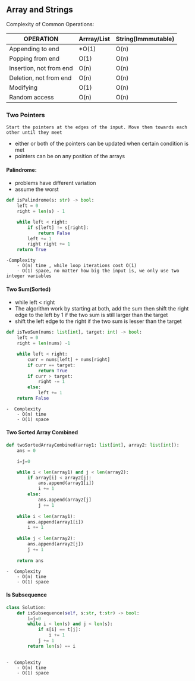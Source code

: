## Array and Strings

Complexity of Common Operations:

| OPERATION | Arrray/List | String(Immmutable) |
| --------- | ----------- | ------------------ |
| Appending to end | *O(1) |  O(n) |
| Popping from end | O(1) | O(n) |
| Insertion, not from end | O(n) | O(n) |
| Deletion, not from end | O(n) | O(n) |
| Modifying | O(1) | O(n) |
| Random access | O(n) | O(n) |


### Two Pointers

`Start the pointers at the edges of the input. Move them towards each other until they meet`

- either or both of the pointers can be updated when certain condition is met
- pointers can be on any position of the arrays

#### Palindrome:
- problems have different variation
- assume the worst

```Python
def isPalindrome(s: str) -> bool:
    left = 0
    right = len(s) - 1

    while left < right:
        if s[left] != s[right]:
            return False
        left += 1
        right right += 1
    return True 
```


    -Complexity
        - O(n) time , while loop iterations cost O(1)
        - O(1) space, no matter how big the input is, we only use two integer variables

#### Two Sum(Sorted)
- while left < right
- The algorithm work by starting at both, add the sum then shift the right edge to the left by 1 if the two sum is still larger than the target
- shift the left edge to the right if the two sum is lesser than the target

```Python
def isTwoSum(nums: list[int], target: int) -> bool:
    left = 0
    right = len(nums) -1

    while left < right:
        curr = nums[left] + nums[right]
        if curr == target:
            return True
        if curr > target:
            right -= 1
        else:
            left += 1
    return False
```

    -  Complexity
        - O(n) time
        - O(1) space

#### Two Sorted Array Combined

```python
def twoSortedArrayCombined(array1: list[int], array2: list[int]):
    ans = 0 

    i=j=0

    while i < len(array1) and j < len(array2):
        if array[i] < array2[j]:
            ans.append(array1[i])
            i += 1
        else:
            ans.append(array2[j]
            j += 1
            
    while i < len(array1):
        ans.append(array1[i])
        i += 1
    
    while j < len(array2):
        ans.append(array2[j])
        j += 1
    
    return ans
```
    -  Complexity
        - O(n) time
        - O(1) space


#### Is Subsequence

```python
class Solution:
    def isSubsequence(self, s:str, t:str) -> bool:
        i=j=0
        while i < len(s) and j < len(s):
            if s[i] == t[j]:
                i += 1
            j += 1
        return len(s) == i
        
```

    -  Complexity
        - O(n) time
        - O(1) space
